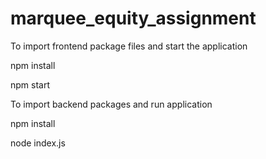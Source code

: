 # marquee_equity_assignment

To import frontend package files and start the application



npm install



npm start

To import backend packages and run application



npm install



node index.js
